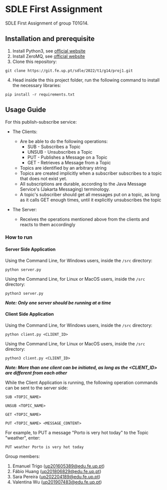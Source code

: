 # SDLE First Assignment

SDLE First Assignment of group T01G14.

## Installation and prerequisite

1. Install Python3, see [official website](https://www.python.org/downloads/)
2. Install ZeroMQ, see [official website](https://zeromq.org/download/)
3. Clone this repository:
```shell
git clone https://git.fe.up.pt/sdle/2022/t1/g14/proj1.git
```
4. Head inside the this project folder, run the following command to install the necessary libraries: 
```shell
pip install -r requirements.txt
```

## Usage Guide
For this publish-subscribe service:
- The Clients:
    - Are be able to do the following operations:
        - SUB - Subscribes a Topic
        - UNSUB - Unsubscribes a Topic
        - PUT - Publishes a Message on a Topic
        - GET - Retrieves a Message from a Topic
    - Topics are identified by an arbitrary string
    - Topics are created implicitly when a subscriber subscribes to a topic that does not exist yet.
    - All subscriptions are durable, according to the Java Message Service's (Jakarta Messaging) terminology.
    - A topic's subscriber should get all messages put on a topic, as long as it calls GET enough times, until it explicitly unsubscribes the topic
    

- The Server:
    - Receives the operations mentioned above from the clients and reacts to them accordingly

### How to run 

#### Server Side Application

Using the Command Line, for Windows users, inside the `/src` directory:

```shell
python server.py
```

Using the Command Line, for Linux or MacOS users, inside the `/src` directory:

```shell
python3 server.py
```

***Note: Only one server should be running at a time*** 

#### Client Side Application

Using the Command Line, for Windows users, inside the `/src` directory:

```shell
python client.py <CLIENT_ID>
```

Using the Command Line, for Linux or MacOS users, inside the `/src` directory:

```shell
python3 client.py <CLIENT_ID>
```

***Note: More than one client can be initiated, as long as the <CLIENT_ID> are different from each other***

While the Client Application is running, the following operation commands can be sent to the server side:
```shell
SUB <TOPIC_NAME>
```
```shell
UNSUB <TOPIC_NAME>
```
```shell
GET <TOPIC_NAME>
```
```shell
PUT <TOPIC_NAME> <MESSAGE_CONTENT>
```
For example, to PUT a message "Porto is very hot today" to the Topic "weather", enter:
```shell
PUT weather Porto is very hot today
```


Group members:

1. Emanuel Trigo (up201605389@edu.fe.up.pt)
2. Fábio Huang (up201806829@edu.fe.up.pt)
3. Sara Pereira (up202204189@edu.fe.up.pt)
4. Valentina Wu (up201907483@edu.fe.up.pt)
